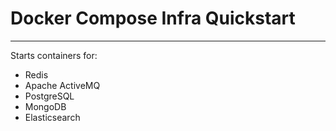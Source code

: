 # Docker Compose Infra Quickstart
---

Starts containers for:
- Redis
- Apache ActiveMQ
- PostgreSQL
- MongoDB
- Elasticsearch
